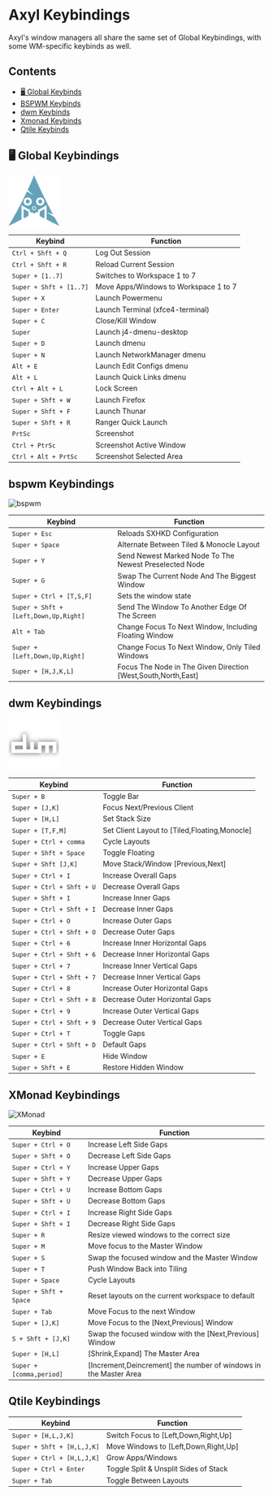 # Axyl Keybindings

Axyl's window managers all share the same set of Global Keybindings, with some WM-specific keybinds as well.

## Contents

- [🖥 Global Keybinds](#keybinds)
- [BSPWM Keybinds](#bspwmkeys)
- [dwm Keybinds](#dwmkeys)
- [Xmonad Keybinds](#xmonadkeys)
- [Qtile Keybinds](#qtilekeys)

<a id="keybinds"></a>
## 🖥 Global Keybindings

<a href="https://axyl-os.github.io" target="_blank"><img src="https://raw.githubusercontent.com/axyl-os/axyl-os.github.io/master/assets/img/axyl-logo.svg" width="100px" height="auto"/></a>

|        Keybind         |                 Function                 |
| ---------------------- | ---------------------------------------- |
| `Ctrl + Shft + Q`      | Log Out Session                          |
| `Ctrl + Shft + R`      | Reload Current Session                   |
| `Super + [1..7]`           | Switches to Workspace 1 to 7             |
| `Super + Shft + [1..7]`    | Move Apps/Windows to Workspace 1 to 7    |
| `Super + X`            | Launch Powermenu                         |
| `Super + Enter`            | Launch Terminal (xfce4-terminal)              |
| `Super + C`                | Close/Kill Window                        |
| `Super`                    | Launch j4-dmenu-desktop                  |
| `Super + D`                | Launch dmenu                             |
| `Super + N`                | Launch NetworkManager dmenu              |
| `Alt + E`              | Launch Edit Configs dmenu                |
| `Alt + L`              | Launch Quick Links dmenu                 |
| `Ctrl + Alt + L`       | Lock Screen                              |
| `Super + Shft + W`         | Launch Firefox                           |
| `Super + Shft + F`         | Launch Thunar                            |
| `Super + Shft + R`         | Ranger Quick Launch                      |
| `PrtSc`                | Screenshot                               |
| `Ctrl + PtrSc`         | Screenshot Active Window                 |
| `Ctrl + Alt + PrtSc`   | Screenshot Selected Area                 |


<a id="bspwmkeys"></a>
## bspwm Keybindings

<img src="https://axyl-os.github.io/assets/img/window-managers/bspwm.svg" alt="bspwm" width=100px>

|        Keybind         |                 Function                 |
| ---------------------- | ---------------------------------------- |
| `Super + Esc`              | Reloads SXHKD Configuration              |
| `Super + Space`            | Alternate Between Tiled & Monocle Layout |
| `Super + Y`                | Send Newest Marked Node To The Newest Preselected Node |
| `Super + G`                | Swap The Current Node And The Biggest Window |
| `Super + Ctrl + [T,S,F]`   | Sets the window state                    |
| `Super + Shft + [Left,Down,Up,Right]` | Send The Window To Another Edge Of The Screen |
| `Alt + Tab`            | Change Focus To Next Window, Including Floating Window |
| `Super + [Left,Down,Up,Right]` | Change Focus To Next Window, Only Tiled Windows|
| `Super + [H,J,K,L]`        | Focus The Node in The Given Direction [West,South,North,East] |


<a id="dwmkeys"></a>
## dwm Keybindings

<img src="https://raw.githubusercontent.com/angelofallars/axyl-assets/main/dwm-shadows.svg" alt="dwm" width=100px>

|        Keybind         |                 Function                 |
| ---------------------- | ---------------------------------------- |
| `Super + B`                | Toggle Bar                               |
| `Super + [J,K]`            | Focus Next/Previous Client               |
| `Super + [H,L]`            | Set Stack Size                           |
| `Super + [T,F,M]`          | Set Client Layout to [Tiled,Floating,Monocle]|
| `Super + Ctrl + comma`     | Cycle Layouts                            |
| `Super + Shft + Space`     | Toggle Floating                          |
| `Super + Shft [J,K]`       | Move Stack/Window [Previous,Next]        |
| `Super + Ctrl + I`         | Increase Overall Gaps                    |
| `Super + Ctrl + Shft + U`  | Decrease Overall Gaps                    |
| `Super + Shft + I`         | Increase Inner Gaps                      |
| `Super + Ctrl + Shft + I`  | Decrease Inner Gaps                      |
| `Super + Ctrl + O`         | Increase Outer Gaps                      |
| `Super + Ctrl + Shft + O`  | Decrease Outer Gaps                      |
| `Super + Ctrl + 6`         | Increase Inner Horizontal Gaps           |
| `Super + Ctrl + Shft + 6`  | Decrease Inner Horizontal Gaps           |
| `Super + Ctrl + 7`         | Increase Inner Vertical Gaps             |
| `Super + Ctrl + Shft + 7`  | Decrease Inner Vertical Gaps             |
| `Super + Ctrl + 8`         | Increase Outer Horizontal Gaps           |
| `Super + Ctrl + Shft + 8`  | Decrease Outer Horizontal Gaps           |
| `Super + Ctrl + 9`         | Increase Outer Vertical Gaps             |
| `Super + Ctrl + Shft + 9`  | Decrease Outer Vertical Gaps             |
| `Super + Ctrl + T`         | Toggle Gaps                              |
| `Super + Ctrl + Shft + D`  | Default Gaps                             |
| `Super + E`                | Hide Window                              |
| `Super + Shft + E`         | Restore Hidden Window                    |


<a id="xmonadkeys"></a>
## XMonad Keybindings

<img src="https://axyl-os.github.io/assets/img/window-managers/xmonad.svg" alt="XMonad" width=100px>

|        Keybind         |                 Function                 |
| ---------------------- | ---------------------------------------- |
| `Super + Ctrl + O`         | Increase Left Side Gaps                  |
| `Super + Shft + O`         | Decrease Left Side Gaps                  |
| `Super + Ctrl + Y`         | Increase Upper Gaps                      |
| `Super + Shft + Y`         | Decrease Upper Gaps                      |
| `Super + Ctrl + U`         | Increase Bottom Gaps                     |
| `Super + Shft + U`         | Decrease Bottom Gaps                     |
| `Super + Ctrl + I`         | Increase Right Side Gaps                 |
| `Super + Shft + I`         | Decrease Right Side Gaps                 |
| `Super + R`                | Resize viewed windows to the correct size|
| `Super + M`                | Move focus to the Master Window          |
| `Super + S`                | Swap the focused window and the Master Window |
| `Super + T`                | Push Window Back into Tiling             |
| `Super + Space`            | Cycle Layouts                            |
| `Super + Shft + Space`     | Reset layouts on the current workspace to default |
| `Super + Tab`              | Move Focus to the next Window            |
| `Super + [J,K]`            | Move Focus to the [Next,Previous] Window |
| `S + Shft + [J,K]`         | Swap the focused window with the [Next,Previous] Window |
| `Super + [H,L]`            | [Shrink,Expand] The Master Area          |
| `Super + [comma,period]`   | [Increment,Deincrement] the number of windows in the Master Area |


<a id="qtilekeys"></a>
## Qtile Keybindings

|        Keybind         |                 Function                 |
| ---------------------- | ---------------------------------------- |
| `Super + [H,L,J,K]`        | Switch Focus to [Left,Down,Right,Up]     |
| `Super + Shft + [H,L,J,K]` | Move Windows to [Left,Down,Right,Up]     |
| `Super + Ctrl + [H,L,J,K]` | Grow Apps/Windows                        |
| `Super + Ctrl + Enter`     | Toggle Split & Unsplit Sides of Stack    |
| `Super + Tab`              | Toggle Between Layouts                   |
